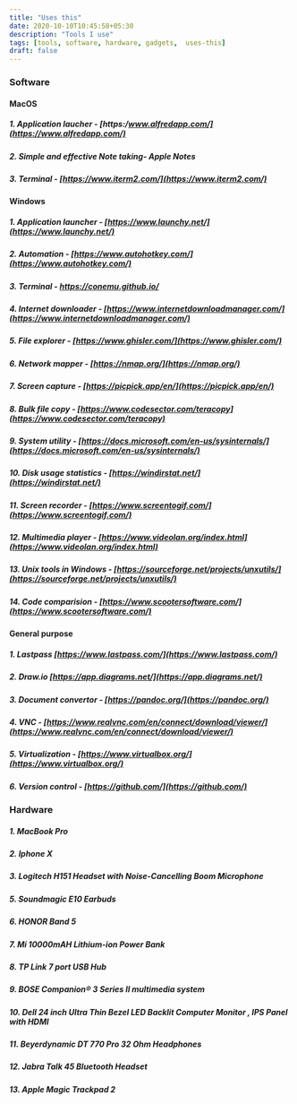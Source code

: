 ```yaml
---
title: "Uses this"
date: 2020-10-10T10:45:58+05:30
description: "Tools I use"
tags: [tools, software, hardware, gadgets,  uses-this]
draft: false
---
```


### Software

#### MacOS
##### 1. Application laucher - [https:/www.alfredapp.com/](https://www.alfredapp.com/)
##### 2. Simple and effective Note taking- Apple Notes 
##### 3. Terminal - [https://www.iterm2.com/](https://www.iterm2.com/)

#### Windows
##### 1. Application launcher - [https://www.launchy.net/](https://www.launchy.net/)
##### 2. Automation - [https://www.autohotkey.com/](https://www.autohotkey.com/)
##### 3. Terminal - https://conemu.github.io/ 
##### 4. Internet downloader - [https://www.internetdownloadmanager.com/](https://www.internetdownloadmanager.com/) 
##### 5. File explorer - [https://www.ghisler.com/](https://www.ghisler.com/) 
##### 6. Network mapper - [https://nmap.org/](https://nmap.org/)
##### 7. Screen capture - [https://picpick.app/en/](https://picpick.app/en/)
##### 8. Bulk file copy - [https://www.codesector.com/teracopy](https://www.codesector.com/teracopy) 
##### 9. System utility - [https://docs.microsoft.com/en-us/sysinternals/](https://docs.microsoft.com/en-us/sysinternals/)
##### 10. Disk usage statistics - [https://windirstat.net/](https://windirstat.net/)
##### 11. Screen recorder - [https://www.screentogif.com/](https://www.screentogif.com/)
##### 12. Multimedia player - [https://www.videolan.org/index.html](https://www.videolan.org/index.html)
##### 13. Unix tools in Windows - [https://sourceforge.net/projects/unxutils/](https://sourceforge.net/projects/unxutils/)
##### 14. Code comparision - [https://www.scootersoftware.com/](https://www.scootersoftware.com/)


#### General purpose
##### 1. Lastpass [https://www.lastpass.com/](https://www.lastpass.com/)
##### 2. Draw.io [https://app.diagrams.net/](https://app.diagrams.net/) 
##### 3. Document convertor - [https://pandoc.org/](https://pandoc.org/) 
##### 4. VNC - [https://www.realvnc.com/en/connect/download/viewer/](https://www.realvnc.com/en/connect/download/viewer/)
##### 5. Virtualization - [https://www.virtualbox.org/](https://www.virtualbox.org/)
##### 6. Version control - [https://github.com/](https://github.com/)

### Hardware

##### 1. MacBook Pro
##### 2. Iphone X 
##### 3. Logitech H151 Headset with Noise-Cancelling Boom Microphone 
##### 5. Soundmagic E10 Earbuds
##### 6. HONOR Band 5
##### 7. Mi 10000mAH Lithium-ion Power Bank  
##### 8. TP Link 7 port USB Hub 
##### 9. BOSE Companion® 3 Series II multimedia system
##### 10. Dell 24 inch Ultra Thin Bezel LED Backlit Computer Monitor , IPS Panel with HDMI 
##### 11. Beyerdynamic DT 770 Pro 32 Ohm Headphones
##### 12. Jabra Talk 45 Bluetooth Headset
##### 13. Apple Magic Trackpad 2  
